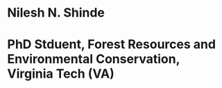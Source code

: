 # Nilesh N. Shinde
# PhD Stduent, Forest Resources and Environmental Conservation, Virginia Tech (VA)
